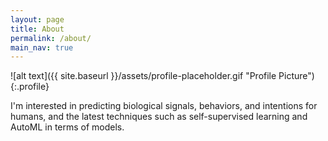 ```yaml
---
layout: page
title: About
permalink: /about/
main_nav: true
---
```


![alt text]({{ site.baseurl }}/assets/profile-placeholder.gif "Profile Picture"){:.profile}

 I'm interested in predicting biological signals, behaviors, and intentions for humans, 
and the latest techniques such as self-supervised learning and AutoML in terms of models.
